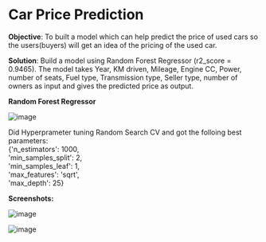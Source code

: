 # Car Price Prediction

**Objective**: To built a model which can help predict the price of used cars so the users(buyers) will get an idea of the pricing of the used car.

**Solution**: Build a model using Random Forest Regressor (r2_score = 0.9465). The model takes Year, KM driven, Mileage, Engine CC, Power, number of seats, Fuel type, Transmission type, Seller type, number of owners as input and gives the predicted price as output.

**Random Forest Regressor**

![image](https://user-images.githubusercontent.com/83829614/143775431-26aef3f9-fdb2-474d-9f8e-9496758bb456.png)

Did Hyperprameter tuning Random Search CV and got the folloing best parameters:
<br> {'n_estimators': 1000, <br>
 'min_samples_split': 2,<br>
 'min_samples_leaf': 1,<br>
 'max_features': 'sqrt',<br>
 'max_depth': 25}<br>
 
 **Screenshots:**
 
![image](https://user-images.githubusercontent.com/83829614/143775572-6e6b5760-8a08-47b5-bd3e-57de10478108.png)

![image](https://user-images.githubusercontent.com/83829614/143775580-7e820495-3ba2-4849-b89c-78d7449c5c7e.png)
